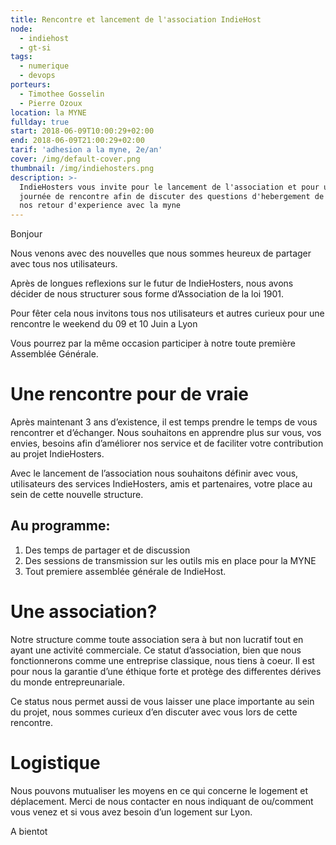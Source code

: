 ```yaml
---
title: Rencontre et lancement de l'association IndieHost
node:
  - indiehost
  - gt-si
tags:
  - numerique
  - devops
porteurs:
  - Timothee Gosselin
  - Pierre Ozoux
location: la MYNE
fullday: true
start: 2018-06-09T10:00:29+02:00
end: 2018-06-09T21:00:29+02:00
tarif: 'adhesion a la myne, 2e/an'
cover: /img/default-cover.png
thumbnail: /img/indiehosters.png
description: >-
  IndieHosters vous invite pour le lancement de l'association et pour une
  journée de rencontre afin de discuter des questions d'hebergement de partager
  nos retour d'experience avec la myne
---
```

Bonjour

Nous venons avec des nouvelles que nous sommes heureux de partager avec tous nos utilisateurs.

Après de longues reflexions sur le futur de IndieHosters, nous avons décider de nous structurer sous forme d’Association de la loi 1901.

Pour fêter cela nous invitons tous nos utilisateurs et autres curieux pour une rencontre le weekend du 09 et 10 Juin a Lyon

Vous pourrez par la même occasion participer à notre toute première Assemblée Générale.

# Une rencontre pour de vraie

Après maintenant 3 ans d’existence, il est temps prendre le temps de vous rencontrer et d’échanger. Nous souhaitons en apprendre plus sur vous, vos envies, besoins afin d’améliorer nos service et de faciliter votre contribution au projet IndieHosters.

Avec le lancement de l’association nous souhaitons définir avec vous, utilisateurs des services IndieHosters, amis et partenaires, votre place au sein de cette nouvelle structure.

## Au programme: 
1. Des temps de partager et de discussion
2. Des sessions de transmission sur les outils mis en place pour la MYNE
3. Tout premiere assemblée générale de IndieHost.

# Une association?

Notre structure comme toute association sera à but non lucratif tout en ayant une activité commerciale. Ce statut d’association, bien que nous fonctionnerons comme une entreprise classique, nous tiens à coeur. Il est pour nous la garantie d’une éthique forte et protège des differentes dérives du monde entrepreunariale.

Ce status nous permet aussi de vous laisser une place importante au sein du projet, nous sommes curieux d’en discuter avec vous lors de cette rencontre.

# Logistique

Nous pouvons mutualiser les moyens en ce qui concerne le logement et déplacement. Merci de nous contacter en nous indiquant de ou/comment vous venez et si vous avez besoin d’un logement sur Lyon.

A bientot
